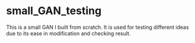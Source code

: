 # small_GAN_testing
This is a small GAN I built from scratch. It is used for testing different ideas due to its ease in modification and checking result. 
